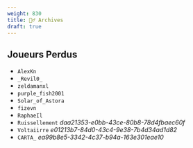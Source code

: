 ```yaml
---
weight: 830
title: 🧙‍♂️ Archives
draft: true
---
```

## Joueurs Perdus
- `AlexKn`
- `_Revil0_`
- `zeldamanxl`
- `purple_fish2001`
- `Solar_of_Astora`
- `fizevn`
- `RaphaeIl`
- `Ruissellement` *daa21353-e0bb-43ce-80b8-78d4fbaec60f*
- `Voltaiirre` *e01213b7-84d0-43c4-9e38-7b4d34ad1d82*
- `CARTA_` *ea99b8e5-3342-4c37-b94a-163e301eae10*
